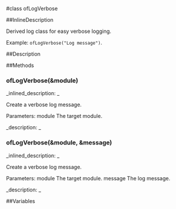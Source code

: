 #class ofLogVerbose


<!--
_visible: True_
_advanced: True_
_istemplated: False_
_extends: ofLog_
-->

##InlineDescription

Derived log class for easy verbose logging.

Example: `ofLogVerbose("Log message")`.





##Description





##Methods



### ofLogVerbose(&module)

<!--
_syntax: ofLogVerbose(&module)_
_name: ofLogVerbose_
_returns: _
_returns_description: _
_parameters: const string &module_
_access: public_
_version_started: 007_
_version_deprecated: _
_summary: _
_constant: False_
_static: False_
_visible: True_
_advanced: False_
-->

_inlined_description: _

Create a verbose log message.

Parameters:
module The target module.





_description: _







<!----------------------------------------------------------------------------->

### ofLogVerbose(&module, &message)

<!--
_syntax: ofLogVerbose(&module, &message)_
_name: ofLogVerbose_
_returns: _
_returns_description: _
_parameters: const string &module, const string &message_
_access: public_
_version_started: 007_
_version_deprecated: _
_summary: _
_constant: False_
_static: False_
_visible: True_
_advanced: False_
-->

_inlined_description: _

Create a verbose log message.

Parameters:
module The target module.
message The log message.





_description: _







<!----------------------------------------------------------------------------->

##Variables



